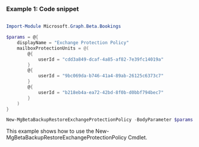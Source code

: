 ### Example 1: Code snippet

```powershell

Import-Module Microsoft.Graph.Beta.Bookings

$params = @{
	displayName = "Exchange Protection Policy"
	mailboxProtectionUnits = @(
		@{
			userId = "cdd3a849-dcaf-4a85-af82-7e39fc14019a"
		}
		@{
			userId = "9bc069da-b746-41a4-89ab-26125c6373c7"
		}
		@{
			userId = "b218eb4a-ea72-42bd-8f0b-d0bbf794bec7"
		}
	)
}

New-MgBetaBackupRestoreExchangeProtectionPolicy -BodyParameter $params

```
This example shows how to use the New-MgBetaBackupRestoreExchangeProtectionPolicy Cmdlet.

